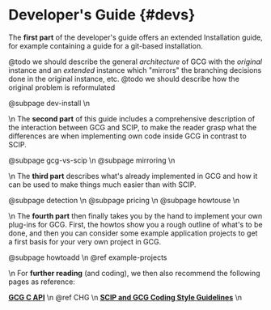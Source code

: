 # Developer's Guide {#devs}
The **first part** of the developer's guide offers an extended Installation guide,
for example containing a guide for a git-based installation.

@todo we should describe the general *architecture* of GCG with the *original* instance and an *extended* instance which "mirrors" the branching decisions done in the original instance, etc.
@todo we should describe how the original problem is reformulated

@subpage dev-install \n

\n
The **second part** of this guide includes a comprehensive description of the interaction between GCG and SCIP, to make the reader grasp what the differences are when implementing own code inside GCG in contrast to SCIP.

@subpage gcg-vs-scip \n
@subpage mirroring \n

\n
The **third part** describes what's already implemented in GCG and how it can be used to make things much easier than with SCIP.

@subpage detection \n
@subpage pricing \n
@subpage howtouse \n

\n
The **fourth part** then finally takes you by the hand to implement your own plug-ins for
GCG. First, the howtos show you a rough outline of what's to be done, and then you can
consider some example application projects to get a first basis for your very own project in GCG.

@subpage howtoadd \n
@ref example-projects

\n
For **further reading** (and coding), we then also recommend the following pages as reference:

<a href="modules.html"><b>GCG C API</b></a> \n
@ref CHG \n
<a href="https://scip.zib.de/doc-6.0.2/html/CODE.php"><b>SCIP and GCG Coding Style Guidelines</b></a> \n
